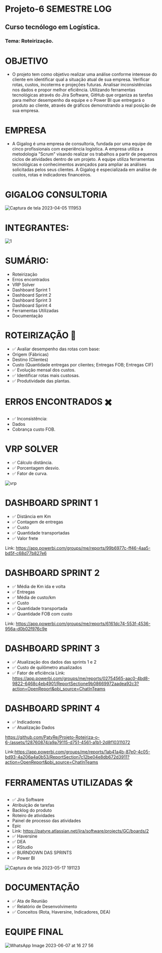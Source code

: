 # Projeto-6 SEMESTRE LOG
## Curso tecnólogo em Logística.
### Tema: Roteirização.

# OBJETIVO 
- O projeto tem como objetivo realizar uma análise conforme interesse do cliente em identificar qual a situação atual de sua empresa. Verificar rotas, custos, incoterms e projeções futuras. Analisar inconsistências nos dados e propor melhor eficiência. Utilizando ferramentas tecnológicas através do Jira Software, GitHub que organiza as tarefas para melhor desempenho da equipe e o Power BI que entregará o produto ao cliente, através de gráficos demonstrando a real posição de sua empresa.
# EMPRESA
- A Gigalog é uma empresa de consultoria, fundada por uma equipe de cinco profissionais com experiência logística. A empresa utiliza a metodologia "Scrum" visando realizar os trabalhos a partir de pequenos ciclos de atividades dentro de um projeto. A equipe utiliza ferramentas tecnológicas e conhecimentos avançados para ampliar as análises solicitadas pelos seus clientes. A Gigalog é especializada em análise de custos, rotas e indicadores financeiros. 
# GIGALOG CONSULTORIA
![Captura de tela 2023-04-05 111953](https://user-images.githubusercontent.com/128760874/231186365-5281e35b-86e7-443b-8e05-a67aecf7fc8e.png)
# INTEGRANTES:
![1](https://user-images.githubusercontent.com/128760874/234589694-5da80001-bf29-400e-8a55-3d4eabfd7dac.png)
# SUMÁRIO:
- Roteirização
- Erros encontrados
- VRP Solver
- Dashboard Sprint 1
- Dashboard Sprint 2
- Dashboard Sprint 3
- Dashboard Sprint 4
- Ferramentas Utilizadas
- Documentação
# ROTEIRIZAÇÃO 🚛
- ✅ Avaliar desempenho das rotas com base:
- Origem (Fábricas)
- Destino (Clientes) 
- Custo (Quantidade entregas por clientes; Entregas FOB; Entregas CIF)
- ✅ Evolução mensal dos custos. 
- ✅ Identificar rotas mais custosas.
- ✅ Produtividade das plantas.
# ERROS ENCONTRADOS ✖️
- ✅ Inconsistência:
- Dados
- Cobrança custo FOB.
# VRP SOLVER
- ✅ Cálculo distância.
- ✅ Porcentagem desvio.
- ✅ Fator de curva. 

![vrp](https://user-images.githubusercontent.com/128760874/234572832-53f96087-3c20-409d-ba97-268d1a4a61b6.png)
# DASHBOARD SPRINT 1
- ✅ Distância em Km
- ✅ Contagem de entregas
- ✅ Custo
- ✅ Quantidade transportadas 
- ✅ Valor frete  

Link: https://app.powerbi.com/groups/me/reports/99b6977c-ff46-4aa5-bd5f-c68d77b827e6
 # DASHBOARD SPRINT 2
 - ✅ Média de Km ida e volta
 - ✅ Entregas 
 - ✅ Média de custo/km
 - ✅ Custo
 - ✅ Quantidade transportada
 - ✅ Quantidade FOB com custo 
 
 Link: https://app.powerbi.com/groups/me/reports/6161dc74-553f-4536-956a-d0b02f976c9e
 # DASHBOARD SPRINT 3
 - ✅ Atualização dos dados das sprints 1 e 2
 - ✅ Custo de quilômetro atualizados
 - ✅ Fator de eficiência
 Link: https://app.powerbi.com/groups/me/reports/02754565-aac0-4bd8-9822-6468c4eb4901/ReportSectione9b08669972aadea92c3?action=OpenReport&pbi_source=ChatInTeams
 
 # DASHBOARD SPRINT 4
 - ✅ Indicadores
 - ✅ Atualização Dados
 

https://github.com/PatyRe/Projeto-Roteiriza-o-6-/assets/128760874/a9a79115-d751-4561-a1b1-2d8f10311072
 
 Link:https://app.powerbi.com/groups/me/reports/1ab41a4b-87e0-4c05-bd93-4a206a4a0b53/ReportSection7c12be04e8db672d3911?action=OpenReport&pbi_source=ChatInTeams
 
 # FERRAMENTAS UTILIZADAS 🛠️
- ✅ Jira Software 
- Atribuição de tarefas
- Backlog do produto
- Roteiro de atividades
- Painel de processo das atividades
- Epic
- Link: https://patyre.atlassian.net/jira/software/projects/GC/boards/2
- ✅ Haversine 
- ✅ DEA 
- ✅ RStudio
- ✅ BURNDOWN DAS SPRINTS
- ✅ Power BI

![Captura de tela 2023-05-17 191123](https://github.com/PatyRe/Projeto-Roteiriza-o-6-/assets/128760874/db9d377f-2543-4b77-801b-4d9aa72b4163)


# DOCUMENTAÇÃO
- ✅ Ata de Reunião
- ✅ Relatório de Desenvolvimento
- ✅ Conceitos (Rota, Haversine, Indicadores, DEA) 

# EQUIPE FINAL
![WhatsApp Image 2023-06-07 at 16 27 56](https://github.com/PatyRe/Projeto-Roteiriza-o-6-/assets/128760874/d13a18a1-8b86-4cd4-b442-3b85b4dcfaf2)





